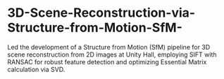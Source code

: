 # 3D-Scene-Reconstruction-via-Structure-from-Motion-SfM-
Led the development of a Structure from Motion (SfM) pipeline for 3D scene reconstruction from 2D images at Unity Hall, employing SIFT with RANSAC for robust feature detection and optimizing Essential Matrix calculation via SVD.
